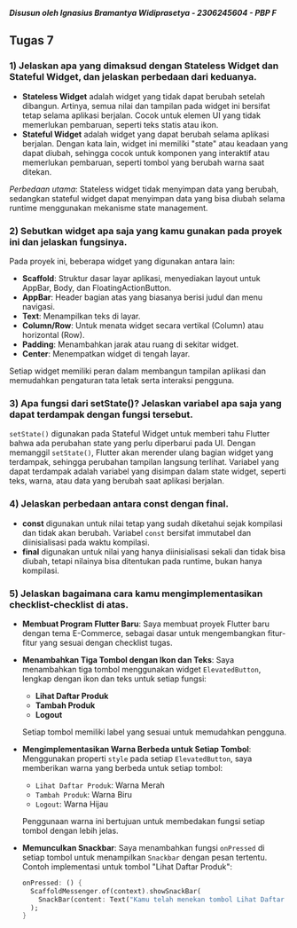 **_Disusun oleh Ignasius Bramantya Widiprasetya - 2306245604 - PBP F_**

## Tugas 7

### 1) Jelaskan apa yang dimaksud dengan Stateless Widget dan Stateful Widget, dan jelaskan perbedaan dari keduanya.
* **Stateless Widget** adalah widget yang tidak dapat berubah setelah dibangun. Artinya, semua nilai dan tampilan pada widget ini bersifat tetap selama aplikasi berjalan. Cocok untuk elemen UI yang tidak memerlukan pembaruan, seperti teks statis atau ikon.
* **Stateful Widget** adalah widget yang dapat berubah selama aplikasi berjalan. Dengan kata lain, widget ini memiliki "state" atau keadaan yang dapat diubah, sehingga cocok untuk komponen yang interaktif atau memerlukan pembaruan, seperti tombol yang berubah warna saat ditekan.

*Perbedaan utama*: Stateless widget tidak menyimpan data yang berubah, sedangkan stateful widget dapat menyimpan data yang bisa diubah selama runtime menggunakan mekanisme state management.

### 2) Sebutkan widget apa saja yang kamu gunakan pada proyek ini dan jelaskan fungsinya.
Pada proyek ini, beberapa widget yang digunakan antara lain:
   - **Scaffold**: Struktur dasar layar aplikasi, menyediakan layout untuk AppBar, Body, dan FloatingActionButton.
   - **AppBar**: Header bagian atas yang biasanya berisi judul dan menu navigasi.
   - **Text**: Menampilkan teks di layar.
   - **Column/Row**: Untuk menata widget secara vertikal (Column) atau horizontal (Row).
   - **Padding**: Menambahkan jarak atau ruang di sekitar widget.
   - **Center**: Menempatkan widget di tengah layar.

Setiap widget memiliki peran dalam membangun tampilan aplikasi dan memudahkan pengaturan tata letak serta interaksi pengguna.

### 3) Apa fungsi dari setState()? Jelaskan variabel apa saja yang dapat terdampak dengan fungsi tersebut.
`setState()` digunakan pada Stateful Widget untuk memberi tahu Flutter bahwa ada perubahan state yang perlu diperbarui pada UI. Dengan memanggil `setState()`, Flutter akan merender ulang bagian widget yang terdampak, sehingga perubahan tampilan langsung terlihat. Variabel yang dapat terdampak adalah variabel yang disimpan dalam state widget, seperti teks, warna, atau data yang berubah saat aplikasi berjalan.

### 4) Jelaskan perbedaan antara const dengan final.
* **const** digunakan untuk nilai tetap yang sudah diketahui sejak kompilasi dan tidak akan berubah. Variabel `const` bersifat immutabel dan diinisialisasi pada waktu kompilasi.
* **final** digunakan untuk nilai yang hanya diinisialisasi sekali dan tidak bisa diubah, tetapi nilainya bisa ditentukan pada runtime, bukan hanya kompilasi.

### 5) Jelaskan bagaimana cara kamu mengimplementasikan checklist-checklist di atas.
- **Membuat Program Flutter Baru**: Saya membuat proyek Flutter baru dengan tema E-Commerce, sebagai dasar untuk mengembangkan fitur-fitur yang sesuai dengan checklist tugas.
- **Menambahkan Tiga Tombol dengan Ikon dan Teks**: Saya menambahkan tiga tombol menggunakan widget `ElevatedButton`, lengkap dengan ikon dan teks untuk setiap fungsi:
  - **Lihat Daftar Produk**
  - **Tambah Produk**
  - **Logout**

   Setiap tombol memiliki label yang sesuai untuk memudahkan pengguna.

- **Mengimplementasikan Warna Berbeda untuk Setiap Tombol**: Menggunakan properti `style` pada setiap `ElevatedButton`, saya memberikan warna yang berbeda untuk setiap tombol:
  - `Lihat Daftar Produk`: Warna Merah
  - `Tambah Produk`: Warna Biru
  - `Logout`: Warna Hijau
   
   Penggunaan warna ini bertujuan untuk membedakan fungsi setiap tombol dengan lebih jelas.

- **Memunculkan Snackbar**: Saya menambahkan fungsi `onPressed` di setiap tombol untuk menampilkan `Snackbar` dengan pesan tertentu. Contoh implementasi untuk tombol "Lihat Daftar Produk":

   ```dart
   onPressed: () {
     ScaffoldMessenger.of(context).showSnackBar(
       SnackBar(content: Text("Kamu telah menekan tombol Lihat Daftar Produk")),
     );
   }
